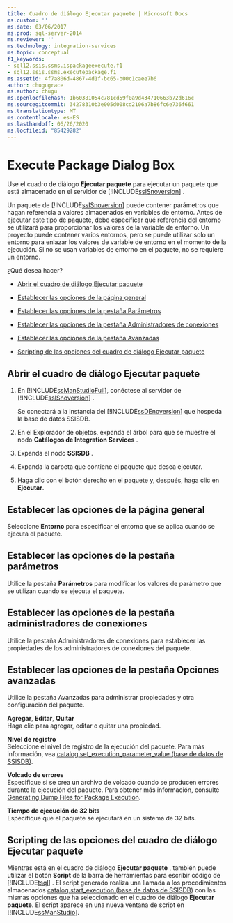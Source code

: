 ```yaml
---
title: Cuadro de diálogo Ejecutar paquete | Microsoft Docs
ms.custom: ''
ms.date: 03/06/2017
ms.prod: sql-server-2014
ms.reviewer: ''
ms.technology: integration-services
ms.topic: conceptual
f1_keywords:
- sql12.ssis.ssms.ispackageexecute.f1
- sql12.ssis.ssms.executepackage.f1
ms.assetid: 4f7a806d-4867-4d1f-bc65-b00c1caee7b6
author: chugugrace
ms.author: chugu
ms.openlocfilehash: 1b60381054c781cd59f0a9d434710663b72d616c
ms.sourcegitcommit: 34278310b3e005d008cd2106a7b86fc6e736f661
ms.translationtype: MT
ms.contentlocale: es-ES
ms.lasthandoff: 06/26/2020
ms.locfileid: "85429282"
---
```

# <a name="execute-package-dialog-box"></a>Execute Package Dialog Box
  Use el cuadro de diálogo **Ejecutar paquete** para ejecutar un paquete que está almacenado en el servidor de [!INCLUDE[ssISnoversion](../includes/ssisnoversion-md.md)] .  
  
 Un paquete de [!INCLUDE[ssISnoversion](../includes/ssisnoversion-md.md)] puede contener parámetros que hagan referencia a valores almacenados en variables de entorno. Antes de ejecutar este tipo de paquete, debe especificar qué referencia del entorno se utilizará para proporcionar los valores de la variable de entorno. Un proyecto puede contener varios entornos, pero se puede utilizar solo un entorno para enlazar los valores de variable de entorno en el momento de la ejecución. Si no se usan variables de entorno en el paquete, no se requiere un entorno.  
  
 ¿Qué desea hacer?  
  
-   [Abrir el cuadro de diálogo Ejecutar paquete](#open_dialog)  
  
-   [Establecer las opciones de la página general](#general)  
  
-   [Establecer las opciones de la pestaña Parámetros](#parameters)  
  
-   [Establecer las opciones de la pestaña Administradores de conexiones](#connection)  
  
-   [Establecer las opciones de la pestaña Avanzadas](#advanced)  
  
-   [Scripting de las opciones del cuadro de diálogo Ejecutar paquete](#script)  
  
##  <a name="open-the-execute-package-dialog-box"></a><a name="open_dialog"></a>Abrir el cuadro de diálogo Ejecutar paquete  
  
1.  En [!INCLUDE[ssManStudioFull](../includes/ssmanstudiofull-md.md)], conéctese al servidor de [!INCLUDE[ssISnoversion](../includes/ssisnoversion-md.md)] .  
  
     Se conectará a la instancia del [!INCLUDE[ssDEnoversion](../includes/ssdenoversion-md.md)] que hospeda la base de datos SSISDB.  
  
2.  En el Explorador de objetos, expanda el árbol para que se muestre el nodo **Catálogos de Integration Services** .  
  
3.  Expanda el nodo **SSISDB** .  
  
4.  Expanda la carpeta que contiene el paquete que desea ejecutar.  
  
5.  Haga clic con el botón derecho en el paquete y, después, haga clic en **Ejecutar**.  
  
##  <a name="set-the-options-on-the-general-page"></a><a name="general"></a>Establecer las opciones de la página general  
 Seleccione **Entorno** para especificar el entorno que se aplica cuando se ejecuta el paquete.  
  
##  <a name="set-the-options-on-the-parameters-tab"></a><a name="parameters"></a>Establecer las opciones de la pestaña parámetros  
 Utilice la pestaña **Parámetros** para modificar los valores de parámetro que se utilizan cuando se ejecuta el paquete.  
  
##  <a name="set-the-options-on-the-connection-managers-tab"></a><a name="connection"></a>Establecer las opciones de la pestaña administradores de conexiones  
 Utilice la pestaña Administradores de conexiones para establecer las propiedades de los administradores de conexiones del paquete.  
  
##  <a name="set-the-options-on-the-advanced-tab"></a><a name="advanced"></a>Establecer las opciones de la pestaña Opciones avanzadas  
 Utilice la pestaña Avanzadas para administrar propiedades y otra configuración del paquete.  
  
 **Agregar**, **Editar**, **Quitar**  
 Haga clic para agregar, editar o quitar una propiedad.  
  
 **Nivel de registro**  
 Seleccione el nivel de registro de la ejecución del paquete. Para más información, vea [catalog.set_execution_parameter_value &#40;base de datos de SSISDB&#41;](/sql/integration-services/system-stored-procedures/catalog-set-execution-parameter-value-ssisdb-database).  
  
 **Volcado de errores**  
 Especifique si se crea un archivo de volcado cuando se producen errores durante la ejecución del paquete. Para obtener más información, consulte [Generating Dump Files for Package Execution](troubleshooting/generating-dump-files-for-package-execution.md).  
  
 **Tiempo de ejecución de 32 bits**  
 Especifique que el paquete se ejecutará en un sistema de 32 bits.  
  
##  <a name="scripting-the-options-in-the-execute-package-dialog-box"></a><a name="script"></a>Scripting de las opciones del cuadro de diálogo Ejecutar paquete  
 Mientras está en el cuadro de diálogo **Ejecutar paquete** , también puede utilizar el botón **Script** de la barra de herramientas para escribir código de [!INCLUDE[tsql](../includes/tsql-md.md)] . El script generado realiza una llamada a los procedimientos almacenados [catalog.start_execution &#40;base de datos de SSISDB&#41;](/sql/integration-services/system-stored-procedures/catalog-start-execution-ssisdb-database) con las mismas opciones que ha seleccionado en el cuadro de diálogo **Ejecutar paquete**. El script aparece en una nueva ventana de script en [!INCLUDE[ssManStudio](../includes/ssmanstudio-md.md)].  
  
  
